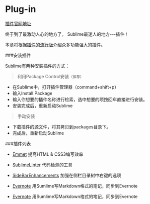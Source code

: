 # Plug-in

[插件官网地址](https://packagecontrol.io/packages/Theme%20-%20Primer)

终于到了最激动人心的地方了， Sublime最迷人的地方---插件！

本章将根据[插件的流行版](https://packagecontrol.io/browse/popular)介绍众多功能强大的插件。

###安装插件

Sublime有两种安装插件的方式：

>利用Package Control安装`（推荐）`

- 在Sublime中，打开插件管理器（command+shift+p）
- 输入Install Package
- 输入你想要的插件名称进行检索，选中想要的项按回车直接进行安装。
- 安装完成后，重新启动Sublime

> 手动安装

- 下载插件的源文件，将其拷贝到packages目录下。
- 完成后，重新启动Sublime

###插件列表

-  [Emmet](https://packagecontrol.io/packages/Emmet) 提高HTML & CSS3编写效率

-  [SublimeLinter](https://packagecontrol.io/packages/SublimeLinter) 代码检测的工具

- [SideBarEnhancements](https://packagecontrol.io/packages/SideBarEnhancements) 加强在侧栏目录树中右键的选项

- [Evernote](https://packagecontrol.io/packages/Evernote) 用Sumlime写Markdown格式的笔记，同步到Evernote

- [Evernote](https://packagecontrol.io/packages/Evernote) 用Sumlime写Markdown格式的笔记，同步到Evernote
